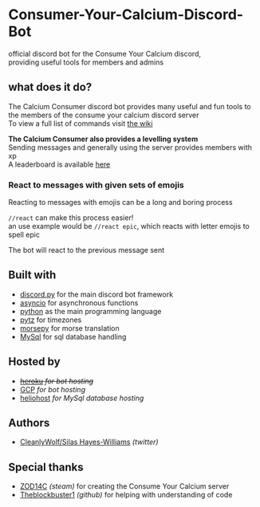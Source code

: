 # Consumer-Your-Calcium-Discord-Bot  

official discord bot for the Consume Your Calcium discord,  
providing useful tools for members and admins

## what does it do?  

The Calcium Consumer discord bot provides many useful and fun tools to the members of the consume your calcium discord server  
To view a full list of commands visit [the wiki](https://github.com/silas-hw/Consumer-Your-Calcium-Discord-Bot/wiki/Commands)  

**The Calcium Consumer also provides a levelling system**  
Sending messages and generally using the server provides members with xp  
A leaderboard is available [here](http://silashw.heliohost.org)  
  
### React to messages with given sets of emojis  

Reacting to messages with emojis can be a long and boring process  
  
`//react` can make this process easier!  
an use example would be `//react epic`, which reacts with letter emojis to spell epic  
  
The bot will react to the previous message sent  

## Built with  
  
* [discord.py](https://discordpy.readthedocs.io/en/latest/) for the main discord bot framework  
* [asyncio](https://docs.python.org/3/library/asyncio.html) for asynchronous functions  
* [python](https://www.python.org/) as the main programming language  
* [pytz](https://pypi.org/project/pytz/) for timezones  
* [morsepy](https://pypi.org/project/morsepy/) for morse translation  
* [MySql](https://www.mysql.com/) for sql database handling  

## Hosted by  

* ~~[heroku](www.heroku.com) *for bot hosting*~~  
* [GCP](https://cloud.google.com) *for bot hosting*  
* [heliohost](https://www.heliohost.org/) *for MySql database hosting*  

## Authors

* [CleanlyWolf/Silas Hayes-Williams](https://twitter.com/silas_hw) *(twitter)*  
  
## Special thanks  

* [ZOD14C](https://steamcommunity.com/profiles/76561198985320935) *(steam)* for creating the Consume Your Calcium server  
* [Theblockbuster1](https://github.com/Theblockbuster1) *(github)* for helping with understanding of code  
